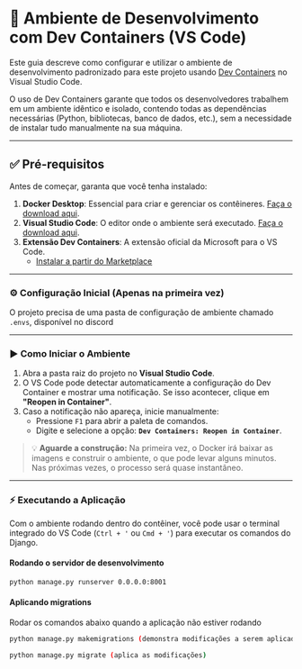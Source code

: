 # 🚀 Ambiente de Desenvolvimento com Dev Containers (VS Code)

Este guia descreve como configurar e utilizar o ambiente de desenvolvimento padronizado para este projeto usando [Dev Containers](https://code.visualstudio.com/docs/devcontainers/containers) no Visual Studio Code.

O uso de Dev Containers garante que todos os desenvolvedores trabalhem em um ambiente idêntico e isolado, contendo todas as dependências necessárias (Python, bibliotecas, banco de dados, etc.), sem a necessidade de instalar tudo manualmente na sua máquina.

---

## ✅ Pré-requisitos

Antes de começar, garanta que você tenha instalado:

1. **Docker Desktop**: Essencial para criar e gerenciar os contêineres. [Faça o download aqui](https://www.docker.com/products/docker-desktop/).
2. **Visual Studio Code**: O editor onde o ambiente será executado. [Faça o download aqui](https://code.visualstudio.com/).
3. **Extensão Dev Containers**: A extensão oficial da Microsoft para o VS Code.
    - [Instalar a partir do Marketplace](https://marketplace.visualstudio.com/items?itemName=ms-vscode-remote.remote-containers)

---

### ⚙️ Configuração Inicial (Apenas na primeira vez)

O projeto precisa de uma pasta de configuração de ambiente chamado `.envs`, disponível no discord

---

### ▶️ Como Iniciar o Ambiente

1. Abra a pasta raiz do projeto no **Visual Studio Code**.
2. O VS Code pode detectar automaticamente a configuração do Dev Container e mostrar uma notificação. Se isso acontecer, clique em **"Reopen in Container"**.
3. Caso a notificação não apareça, inicie manualmente:
    - Pressione `F1` para abrir a paleta de comandos.
    - Digite e selecione a opção: **`Dev Containers: Reopen in Container`**.

> 💡 **Aguarde a construção:** Na primeira vez, o Docker irá baixar as imagens e construir o ambiente, o que pode levar alguns minutos. Nas próximas vezes, o processo será quase instantâneo.

---

### ⚡ Executando a Aplicação

Com o ambiente rodando dentro do contêiner, você pode usar o terminal integrado do VS Code (`Ctrl + '` ou `Cmd + '`) para executar os comandos do Django.

#### Rodando o servidor de desenvolvimento

```bash
python manage.py runserver 0.0.0.0:8001
```

#### Aplicando migrations

Rodar os comandos abaixo quando a aplicação não estiver rodando

```bash
python manage.py makemigrations (demonstra modificações a serem aplicadas no banco)

python manage.py migrate (aplica as modificações)
```
